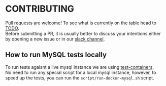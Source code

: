 # CONTRIBUTING

Pull requests are welcome!
To see what is currently on the table head to [TODO](TODO.md).  
Before submitting a PR, it is usually better to discuss your intentions either by opening a new issue or in our [slack channel](https://kotlinlang.slack.com/messages/CCGG2R64Q/).

## How to run MySQL tests locally

To run tests agaisnt a live mysql instance we are using [test-containers](https://github.com/testcontainers/testcontainers-java).  
No need to run any special script for a local mysql instance, however, to speed up the tests, you can run the `script/run-docker-mysql.sh` script.
